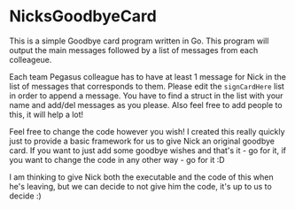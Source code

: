 # NicksGoodbyeCard
This is a simple Goodbye card program written in Go. This program will output the main messages followed by a list of messages from each colleageue.

Each team Pegasus colleague has to have at least 1 message for Nick in the list of messages that corresponds to them. Please edit the `signCardHere` list in order to append a message.
You have to find a struct in the list with your name and add/del messages as you please. Also feel free to add people to this, it will help a lot!

Feel free to change the code however you wish! I created this really quickly just to provide a basic framework for us to give Nick an original goodbye card. If you want to just add some 
goodbye wishes and that's it - go for it, if you want to change the code in any other way - go for it :D

I am thinking to give Nick both the executable and the code of this when he's leaving, but we can decide to not give him the code, it's up to us to decide :)
